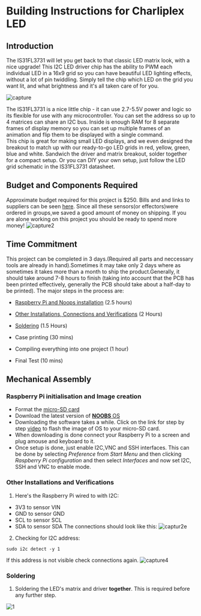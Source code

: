 # Building Instructions for Charliplex LED
## Introduction
The IS31FL3731 will let you get back to that classic LED matrix look, with a nice upgrade! This I2C LED driver chip has
the ability to PWM each individual LED in a 16x9 grid so you can have beautiful LED lighting effects, without a lot of
pin twiddling. Simply tell the chip which LED on the grid you want lit, and what brightness and it's all taken care of for
you. <br>

![capture](https://user-images.githubusercontent.com/43182173/49830998-c21a6e80-fd60-11e8-964e-589c806853c4.PNG)

The IS31FL3731 is a nice little chip - it can use 2.7-5.5V power and logic so its flexible for use with any microcontroller.
You can set the address so up to 4 matrices can share an I2C bus. Inside is enough RAM for 8 separate frames of
display memory so you can set up multiple frames of an animation and flip them to be displayed with a single
command.
<br>
This chip is great for making small LED displays, and we even designed the breakout to match up with our ready-to-go
LED grids in red, yellow, green, blue and white. Sandwich the driver and matrix breakout, solder together for a
compact setup. Or you can DIY your own setup, just follow the LED grid schematic in the IS31FL3731 datasheet.

## Budget and Components Required
Approximate budget required for this project is $250. Bills and and links to suppliers can be seen [here](https://github.com/kuljeet-Singh/charli0x74/tree/master/Documents/INVOICES). Since all these sensors(or effectors)were ordered in groups,we saved a good amount of money on shipping. If you are alone working on this project you should be ready to spend more money!
![capture2](https://user-images.githubusercontent.com/43182173/49831390-c85d1a80-fd61-11e8-996f-b08adfee345e.PNG)

## Time Commitment
This project can be completed in 3 days.(Required all parts and neccessary tools are already in hand).Sometimes it may take only 2 days where as sometimes it takes more than a month to ship the product.Generally, it should take around 7-8 hours to finish (taking into account that the PCB has been printed effectively, generally the PCB should take about a half-day to be printed).
The major steps in the process are:


- [Raspberry Pi and Noops installation](#Raspberry-Pi-initialisation-and-Image-creation) (2.5 hours)


- [Other Installations, Connections and Verifications](#Other-Installations-and-Verifications) (2 Hours)<br>

- [Soldering](#Soldering) (1.5 Hours)<br>

- Case printing  (30 mins)<br>

- Compiling everything into one project (1 hour)<br>

- Final Test (10 mins)

## Mechanical Assembly

### Raspberry Pi initialisation and Image creation

- Format the [micro-SD card](https://www.raspberrypi.org/learning/software-guide/)
- Download the latest version of [**NOOBS** OS](https://www.raspberrypi.org/downloads/noobs/) 
- Downloading the software takes a while. Click on the link for step by step [video](https://www.raspberrypi.org/help/videos/#noobs-setup) to flash the image of OS to your micro-SD card.
- When downloading is done connect your Raspberry Pi to a screen and plug amouse and keyboard to it.
- Once setup is done, just enable I2C,VNC and SSH interfaces. This can be done by selecting *Preference* from *Start Menu* and then clicking *Raspberry Pi configuration* and then select *Interfaces* and now set I2C, SSH and VNC to enable mode.

### Other Installations and Verifications
1) Here's the Raspberry Pi wired to with I2C:  
- 3V3 to sensor VIN
- GND to sensor GND
- SCL to sensor SCL
- SDA to sensor SDA
The connections should look like this:
![captur2e](https://user-images.githubusercontent.com/43182173/49890302-c5b9fe00-fe11-11e8-81bb-9fd9f096e119.PNG)

2) Checking for I2C address:

```
sudo i2c detect -y 1
```

If this address is not visible check connections again. 
![capture4](https://user-images.githubusercontent.com/43182173/49890633-8f30b300-fe12-11e8-9b6a-38004896c174.PNG)

### Soldering
1) Soldering the LED's matrix and driver **together**. This is required before any further step.

![1](https://user-images.githubusercontent.com/43182173/49889616-fdc04180-fe0f-11e8-9232-1da6752eef19.png)






